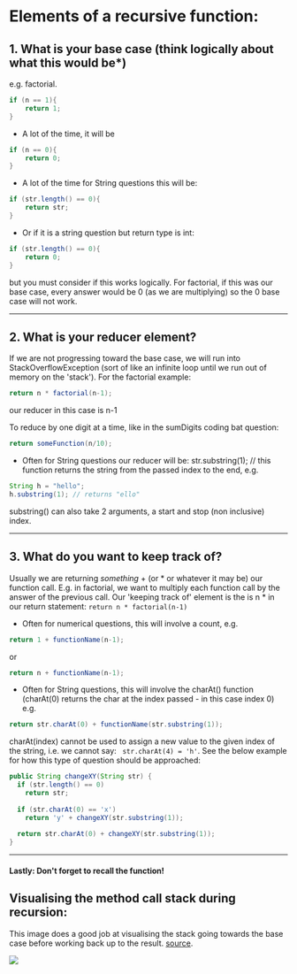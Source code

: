 # Elements of a recursive function:

## 1. What is your base case (think logically about what this would be*)
e.g. factorial.
```java
if (n == 1){
    return 1;
}
```

* A lot of the time, it will be
```java 
if (n == 0){
    return 0;
}
```

* A lot of the time for String questions this will be:
```java 
if (str.length() == 0){
    return str;
}
```
* Or if it is a string question but return type is int:
```java 
if (str.length() == 0){
    return 0;
}
```
but you must consider if this works logically. For factorial, if this was our base case,
every answer would be 0 (as we are multiplying) so the 0 base case will not work.

____

## 2. What is your reducer element?
If we are not progressing toward the base case, we will run into StackOverflowException (sort of like an infinite loop until we run out of memory on the 'stack'). For the factorial example:
```java
return n * factorial(n-1); 
```
our reducer in this case is n-1

To reduce by one digit at a time, like in the sumDigits coding bat question:
```java
return someFunction(n/10); 
```

* Often for String questions our reducer will be:
str.substring(1); // this function returns the string from the passed index to the end, e.g. 
```java
String h = "hello";
h.substring(1); // returns "ello"
```

substring() can also take 2 arguments, a start and stop (non inclusive) index.
____

## 3. What do you want to keep track of?
Usually we are returning *something* + (or * or whatever it may be) our function call. E.g. in factorial, we want to multiply each function call by the answer of the previous call. Our 'keeping track of' element is the is n * in our return statement:
```return n * factorial(n-1)```

* Often for numerical questions, this will involve a count, 
e.g. 
```java 
return 1 + functionName(n-1);
```
or 
```java
return n + functionName(n-1);
```

* Often for String questions, this will involve the charAt() function 
(charAt(0) returns the char at the index passed - in this case index 0)
e.g. 
```java
return str.charAt(0) + functionName(str.substring(1));
```
charAt(index) cannot be used to assign a new value to the given index of the string, i.e. we cannot say:
``` str.charAt(4) = 'h'```. See the below example for how this type of question should be approached:

```java
public String changeXY(String str) {
  if (str.length() == 0)
    return str;
  
  if (str.charAt(0) == 'x') 
    return 'y' + changeXY(str.substring(1));
    
  return str.charAt(0) + changeXY(str.substring(1));
}
```
___
#### Lastly: Don't forget to recall the function!

## Visualising the method call stack during recursion:

This image does a good job at visualising the stack going towards the base case before working back up to the result.
[source](https://www.hackerearth.com/practice/basic-programming/recursion/recursion-and-backtracking/tutorial/).

![](https://he-s3.s3.amazonaws.com/media/uploads/0e2df2e.png)
